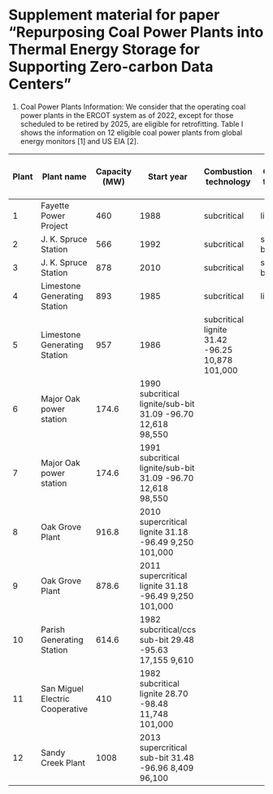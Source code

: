 # Supplement material for paper “Repurposing Coal Power Plants into Thermal Energy Storage for Supporting Zero-carbon Data Centers”

1. Coal Power Plants Information: We consider that the operating coal power plants in the ERCOT system as of 2022, except for those scheduled to be retired by 2025, are eligible for retrofitting. Table I shows the information on 12 eligible coal power plants from global energy monitors [1] and US EIA [2]. 

|Plant|	Plant name|	Capacity (MW)|	Start year|	Combustion technology|	Coal type|	Lat|	Lon|	Heat rate (Btu/kWh)|	Emission factor (kg CO2 /TJ)|
| -- | -- | -- | -- | -- | -- | -- | -- | -- | -- |
|1	| Fayette Power Project|	460|	1988|	subcritical|	lignite|	29.92|	-96.75|	10,878|	101,000|
|2	|J. K. Spruce Station|	566|	1992|	subcritical|	sub-bit|	29.31|	-98.32|	10,878|	96,100|
|3	|J. K. Spruce Station|	878|	2010|	subcritical|	sub-bit|	29.31|	-98.32|	9,572|	96,100|
|4	|Limestone Generating Station|	893|	1985|	subcritical|	lignite|	31.42|	-96.25|	10,878|	101,000|
|5	|Limestone Generating Station|	957|	1986|	subcritical	lignite	31.42	-96.25	10,878	101,000|
|6	|Major Oak power station|	174.6|	1990	subcritical	lignite/sub-bit	31.09	-96.70	12,618	98,550|
|7	|Major Oak power station|	174.6|	1991	subcritical	lignite/sub-bit	31.09	-96.70	12,618	98,550|
|8	|Oak Grove Plant|	916.8|	2010	supercritical	lignite	31.18	-96.49	9,250	101,000|
|9	|Oak Grove Plant|	878.6|	2011	supercritical	lignite	31.18	-96.49	9,250	101,000|
|10	|Parish Generating Station|	614.6|	1982	subcritical/ccs	sub-bit	29.48	-95.63	17,155	9,610|
|11	|San Miguel Electric Cooperative|	410|	1982	subcritical	lignite	28.70	-98.48	11,748	101,000|
|12	|Sandy Creek Plant|	1008|	2013	supercritical	sub-bit	31.48	-96.96	8,409	96,100|


